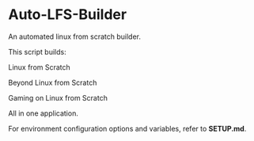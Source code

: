 # Auto-LFS-Builder

An automated linux from scratch builder.

This script builds:

Linux from Scratch

Beyond Linux from Scratch

Gaming on Linux from Scratch


All in one application.

For environment configuration options and variables, refer to **SETUP.md**.
